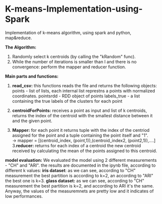 # K-means-Implementation-using-Spark
Implementation of k-means algorithm, using spark and python, map&reduce.



**The Algorithm:**

1. Randomly select k centroids (by calling the "kRandom" func).
2. While the number of iterations is smaller than I and there is no convergence: perform the mapper and reducer function. 

**Main parts and functions:**

1. **read_csv:** this functions reads the file and returns the following objects:
points - list of lists, each internal list represtns a points with normalized coordinates. 
pointsrdd - RDD object of points
labels_true - a list containing the true labels of the clusters for each point

2. **centroidForPoints:** receives a point as input and list of k centroids, returns the index of the centroid with the smallest distance between it
and the given point. 
2. **Mapper:** for each point it returns tuple with the index of the centriod assigned for the point and a tuple containing the point itself and "1".  
-> mapper = [(centroid_index, (point,1)),(centroid_index2, (point2,1)),....]
3.**reducer:** returns for each index of a centroid the new centroid received by calculating the mean of the points assigned to this centroid. 


**model evaluation:**
We evaluated the model using 2 different measurements - "CH" and "ARI".
the results are documented in the ipynb file, according to different k values:
**iris dataset**: as we can see, according to "CH" measurement the best partition is according to k=2,
an according to "ARI" the best one is k=3.
**glass dataset:** as we can see, according to "CH" measurement the best partition is k=2, and according to ARI it's the same.
Anyway, the values of the measuremnets are pretty low and it indicates of low performances.

